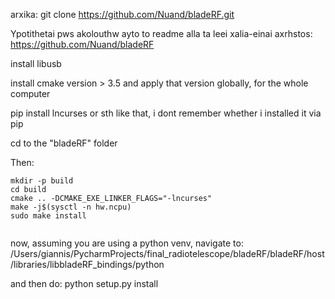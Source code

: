 arxika: git clone https://github.com/Nuand/bladeRF.git

Ypotithetai pws akolouthw ayto to readme alla ta leei xalia-einai axrhstos: https://github.com/Nuand/bladeRF

install libusb

install cmake version > 3.5 and apply that version globally, for the whole computer

pip install lncurses or sth like that, i dont remember whether i installed it via pip

cd to the "bladeRF" folder

Then:

```
mkdir -p build
cd build
cmake .. -DCMAKE_EXE_LINKER_FLAGS="-lncurses"
make -j$(sysctl -n hw.ncpu)
sudo make install


```

now, assuming you are using a python venv, navigate to:
/Users/giannis/PycharmProjects/final_radiotelescope/bladeRF/bladeRF/host/libraries/libbladeRF_bindings/python

and then do:
python setup.py install
